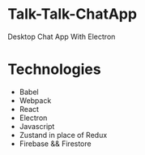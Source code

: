 # Talk-Talk-ChatApp

Desktop Chat App With Electron

# Technologies

- Babel
- Webpack
- React
- Electron
- Javascript
- Zustand in place of Redux
- Firebase && Firestore
